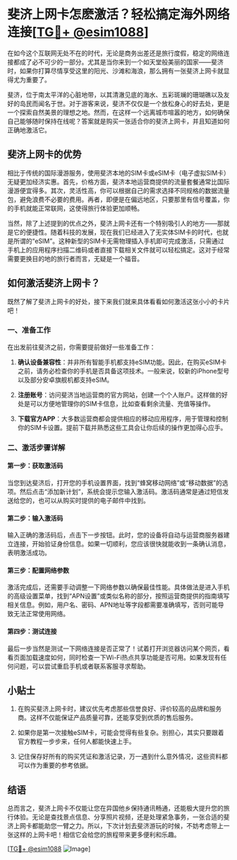 # 斐济上网卡怎麽激活？轻松搞定海外网络连接[[TG💪+ @esim1088](https://t.me/s/esim1088)]

在如今这个互联网无处不在的时代，无论是商务出差还是旅行度假，稳定的网络连接都成了必不可少的一部分。尤其是当你来到一个如天堂般美丽的国家——斐济时，如果你打算尽情享受这里的阳光、沙滩和海浪，那么拥有一张斐济上网卡就显得尤为重要了。

斐济，位于南太平洋的心脏地带，以其清澈见底的海水、五彩斑斓的珊瑚礁以及友好的岛民而闻名于世。对于游客来说，斐济不仅仅是一个放松身心的好去处，更是一个探索自然美景的理想之地。然而，在这样一个远离城市喧嚣的地方，如何确保自己能够随时保持在线呢？答案就是购买一张适合你的斐济上网卡，并且知道如何正确地激活它。

## 斐济上网卡的优势

相比于传统的国际漫游服务，使用斐济本地的SIM卡或eSIM卡（电子虚拟SIM卡）无疑更加经济实惠。首先，价格方面，斐济本地运营商提供的流量套餐通常比国际漫游便宜得多。其次，灵活性高，你可以根据自己的需求选择不同规格的数据流量包，避免浪费不必要的费用。再者，即便是在偏远地区，只要那里有信号覆盖，你的手机就能正常联网，这使得旅行体验更加顺畅。

当然，除了上述提到的优点之外，斐济上网卡还有一个特别吸引人的地方——那就是它的便捷性。随着科技的发展，现在我们已经进入了无实体SIM卡的时代，也就是所谓的“eSIM”。这种新型的SIM卡无需物理插入手机即可完成激活，只需通过手机上的应用程序扫描二维码或者直接下载相关文件就可以轻松搞定。这对于经常需要更换目的地的旅行者而言，无疑是一个福音。

## 如何激活斐济上网卡？

既然了解了斐济上网卡的好处，接下来我们就来具体看看如何激活这张小小的卡片吧！

### 一、准备工作

在出发前往斐济之前，你需要提前做好一些准备工作：

1. **确认设备兼容性**：并非所有智能手机都支持eSIM功能。因此，在购买eSIM卡之前，请务必检查你的手机是否具备这项技术。一般来说，较新的iPhone型号以及部分安卓旗舰机都支持eSIM。
   
2. **注册账号**：访问斐济当地运营商的官方网站，创建一个个人账户。这样做的好处是可以方便地管理你的SIM卡信息，比如查看剩余流量、充值等操作。

3. **下载官方APP**：大多数运营商都会提供相应的移动应用程序，用于管理和控制你的SIM卡设置。提前下载并熟悉这些工具会让你后续的操作更加得心应手。

### 二、激活步骤详解

#### 第一步：获取激活码
当您到达斐济后，打开您的手机设置界面，找到“蜂窝移动网络”或“移动数据”的选项。然后点击“添加新计划”，系统会提示您输入激活码。激活码通常是通过短信发送给您的，也可以从购买时提供的电子邮件中找到。

#### 第二步：输入激活码
输入正确的激活码后，点击下一步按钮。此时，您的设备将自动与运营商服务器建立连接，开始验证身份信息。如果一切顺利，您应该很快就能收到一条确认消息，表明激活成功。

#### 第三步：配置网络参数
激活完成后，还需要手动调整一下网络参数以确保最佳性能。具体做法是进入手机的高级设置菜单，找到“APN设置”或类似名称的部分，按照运营商提供的指南填写相关信息。例如，用户名、密码、APN地址等字段都需要准确填写，否则可能导致无法正常使用网络。

#### 第四步：测试连接
最后一步当然是测试一下网络连接是否正常了！试着打开浏览器访问某个网页，看看页面加载速度如何，同时检查一下Wi-Fi热点共享功能是否可用。如果发现有任何问题，可以尝试重启手机或者联系客服寻求帮助。

## 小贴士

1. 在购买斐济上网卡时，建议优先考虑那些信誉良好、评价较高的品牌和服务商。这样不仅能保证产品质量可靠，还能享受到优质的售后服务。
   
2. 如果你是第一次接触eSIM卡，可能会觉得有些复杂。别担心，其实只要跟着官方教程一步步来，任何人都能快速上手。

3. 记住保存好所有的购买凭证和激活记录，万一遇到什么意外情况，这些资料都可以作为重要的参考依据。

## 结语

总而言之，斐济上网卡不仅能让您在异国他乡保持通讯畅通，还能极大提升您的旅行体验。无论是查找景点信息、分享照片视频，还是处理紧急事务，一张合适的斐济上网卡都能助您一臂之力。所以，下次计划去斐济游玩的时候，不妨考虑带上一张这样的上网卡吧！相信它会给您的旅程带来更多便利和乐趣。

[[TG💪+ @esim1088](https://t.me/s/esim1088) ![Image](https://i.postimg.cc/4NQfJmqS/Snipaste-2025-05-13-00-14-12.png)]